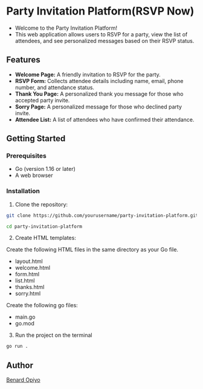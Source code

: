 # Party Invitation Platform(RSVP Now)

* Welcome to the Party Invitation Platform! 
* This web application allows users to RSVP for a party, view the list of attendees, and see personalized messages based on their RSVP status.

## Features

- **Welcome Page:** A friendly invitation to RSVP for the party.
- **RSVP Form:** Collects attendee details including name, email, phone number, and attendance status.
- **Thank You Page:** A personalized thank you message for those who accepted party invite.
- **Sorry Page:** A personalized message for those who declined party invite.
- **Attendee List:** A list of attendees who have confirmed their attendance.

## Getting Started

### Prerequisites

- Go (version 1.16 or later)
- A web browser

### Installation

1. Clone the repository:

```bash
git clone https://github.com/yourusername/party-invitation-platform.git
```

```bash
cd party-invitation-platform
```
2. Create HTML templates:

Create the following HTML files in the same directory as your Go file.

* layout.html
* welcome.html
* form.html
* list.html
* thanks.html
* sorry.html

Create the following go files:

* main.go
* go.mod

3. Run the project on the terminal 

```bash
go run . 
```

## Author

[Benard Opiyo](https://github.com/benardopiyo)
